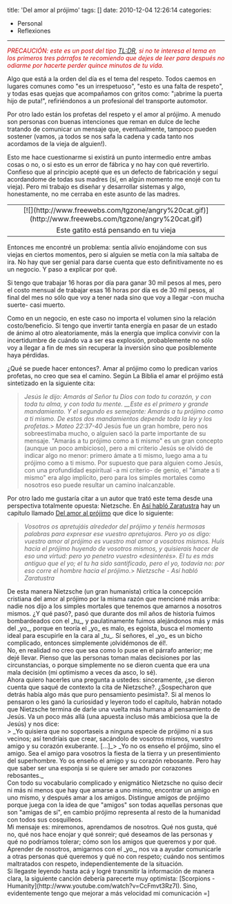 title: 'Del amor al prójimo'
tags: []
date: 2010-12-04 12:26:14
categories:
  - Personal
  - Reflexiones
---

_<span class="Apple-style-span" style="color: #cc0000;">PRECAUCIÓN: este es un post del tipo [TL:DR](http://encyclopediadramatica.com/TL;DR), si no te interesa el tema en los primeros tres párrafos te recomiendo que dejes de leer para después no odiarme por hacerte perder quince minutos de tu vida.</span>_

Algo que está a la orden del día es el tema del respeto. Todos caemos en lugares comunes como "es un irrespetuoso", "esto es una falta de respeto", y todas esas quejas que acompañamos con gritos como: "¡abrime la puerta hijo de puta!", refiriéndonos a un profesional del transporte automotor.

Por otro lado están los profetas del respeto y el amor al prójimo. A menudo son personas con buenas intenciones que reman en dulce de leche tratando de comunicar un mensaje que, eventualmente, tampoco pueden sostener (vamos, ¡a todos se nos safa la cadena y cada tanto nos acordamos de la vieja de alguien!).

Esto me hace cuestionarme si existirá un punto intermedio entre ambas cosas o no, o si esto es un error de fábrica y no hay con qué revertirlo. Confieso que al principio acepté que es un defecto de fabricación y seguí acordandome de todas sus madres (sí, en algún momento me enojé con tu vieja). Pero mi trabajo es diseñar y desarrollar sistemas y algo, honestamente, no me cerraba en este asunto de las madres.

<!-- more -->

<table align="center" cellpadding="0" cellspacing="0" class="tr-caption-container" style="margin-left: auto; margin-right: auto; text-align: center;"><tbody><tr><td style="text-align: center;">[![](http://www.freewebs.com/tgzone/angry%20cat.gif)](http://www.freewebs.com/tgzone/angry%20cat.gif)</td></tr><tr><td class="tr-caption" style="text-align: center;">Este gatito está pensando en tu vieja</td></tr></tbody></table>
Entonces me encontré un problema: sentía alivio enojándome con sus viejas en ciertos momentos, pero si alguien se metía con la mía saltaba de ira. No hay que ser genial para darse cuenta que esto definitivamente no es un negocio. Y paso a explicar por qué.

Si tengo que trabajar 16 horas por día para ganar 30 mil pesos al mes, pero el costo mensual de trabajar esas 16 horas por día es de 30 mil pesos, al final del mes no sólo que voy a tener nada sino que voy a llegar -con mucha suerte- casi muerto.

Como en un negocio, en este caso no importa el volumen sino la relación costo/beneficio. Si tengo que invertir tanta energía en pasar de un estado de ánimo al otro aleatoriamente, más la energía que implica convivir con la incertidumbre de cuándo va a ser esa explosión, probablemente no sólo voy a llegar a fin de mes sin recuperar la inversión sino que posiblemente haya pérdidas.

¿Qué se puede hacer entonces?. Amar al prójimo como lo predican varios profetas, no creo que sea el camino. Según La Biblia el amar el prójimo está sintetizado en la siguiente cita:

> _Jesús le dijo: Amarás al Señor tu Dios con todo tu corazón, y con toda tu alma, y con toda tu mente.&nbsp;__Este es el primero y grande mandamiento.&nbsp;Y el segundo es semejante: Amarás a tu prójimo como a ti mismo.&nbsp;De estos dos mandamientos depende toda la ley y los profetas._> _Mateo 22:37-40_
Jesús fue un gran hombre, pero nos sobreestimaba mucho, o alguien sacó la parte importante de su mensaje. "Amarás a tu prójimo como a ti mismo" es un gran concepto (aunque un poco ambicioso), pero a mi criterio Jesús se olvidó de indicar algo no menor: primero ámate a ti mismo, luego ama a tu prójimo como a ti mismo. Por supuesto que para alguien como Jesús, con una profundidad espiritual -a mi criterio- de genio, el "ámate a ti mismo" era algo implícito, pero para los simples mortales como nosotros eso puede resultar un camino inalcanzable.

Por otro lado me gustaría citar a un autor que trató este tema desde una perspectiva totalmente opuesta: Nietzsche. En [Así habló Zaratustra](http://es.wikipedia.org/wiki/As%C3%AD_habl%C3%B3_Zaratustra) hay un capítulo llamado [Del amor al prójimo](http://www.moyrax.com/outline/Nietzsche_-_Del_amor_al_projimo.txt) que dice lo siguiente:

> _Vosotros os apretujáis alrededor del prójimo y tenéis hermosas palabras para&nbsp;expresar ese vuestro apretujaros. Pero yo os digo: vuestro amor al prójimo es&nbsp;vuestro mal amor a vosotros mismos.&nbsp;Huís hacia el prójimo huyendo de vosotros mismos, y quisierais hacer de eso una&nbsp;virtud: pero yo penetro vuestro «desinterés». El tu es más antiguo que el yo; el tu ha sido santificado, pero el yo, todavía&nbsp;no: por eso corre el hombre hacia el prójimo._> _Nietzsche - Así habló Zaratustra_<div>
</div><div>De esta manera Nietzsche (un gran humanista) critica la concepción cristiana del amor al prójimo por la misma razón que mencioné más arriba: nadie nos dijo a los simples mortales que tenemos que amarnos a nosotros mismos. ¿Y qué pasó?, pasó que durante dos mil años de historia fuimos bombardeados con el _tu_, y paulatinamente fuimos alejándonos más y más del _yo_, porque en teoría el _yo_ es malo, es egoísta, busca el momento ideal para escupirle en la cara al&nbsp;_tu_. Sí señores, el _yo_ es un bicho complicado, entonces simplemente ¡olvidémonos de él!.</div><div>
</div><div>No, en realidad no creo que sea como lo puse en el párrafo anterior; me dejé llevar. Pienso que las personas toman malas decisiones por las circunstancias, o porque simplemente no se dieron cuenta que era una mala decisión (mi optimismo a veces da asco, lo sé).</div><div>
</div><div>Ahora quiero hacerles una pregunta a ustedes: sinceramente, ¿se dieron cuenta que saqué de contexto la cita de Nietzsche?. ¿Sospecharon que detrás había algo más que puro pensamiento pesimista?. Si al menos lo pensaron o les ganó la curiosidad y leyeron todo el capítulo, habrán notado que Nietzsche termina de darle una vuelta más humana al pensamiento de Jesús. Va un poco más allá (una apuesta incluso más ambiciosa que la de Jesús) y nos dice:</div><div>
</div><div>> _Yo quisiera que no soportaseis a ninguna especie de prójimo ni a sus vecinos;&nbsp;así tendríais que crear, sacándolo de vosotros mismos, vuestro amigo y su&nbsp;corazón exuberante. [...]_> _Yo no os enseño el prójimo, sino el amigo. Sea el amigo para vosotros la fiesta&nbsp;de la tierra y un presenti­miento del superhombre.&nbsp;Yo os enseño el amigo y su corazón rebosante. Pero hay que saber ser una&nbsp;esponja si se quiere ser amado por corazones rebosantes._</div><div>
</div><div>Con todo su vocabulario complicado y enigmático Nietzsche no quiso decir ni más ni menos que hay que amarse a uno mismo, encontrar un amigo en uno mismo, y después amar a los amigos. Distingue amigos de prójimo porque juega con la idea de que "amigos" son todas aquellas personas que son "amigas de sí", en cambio prójimo representa al resto de la humanidad con todos sus cosquilleos.</div><div>
</div><div>Mi mensaje es: miremonos, aprendamos de nosotros. Qué nos gusta, qué no, qué nos hace enojar y qué sonreir; qué deseamos de las personas y qué no podríamos tolerar; cómo son los amigos que queremos y por qué. Aprender de nosotros, amigarnos con el _yo_, nos va a ayudar comunicarle a otras personas qué queremos y qué no con respeto; cuándo nos sentimos maltratados con respeto, independientemente de la situación.</div><div>
</div><div>Si llegaste leyendo hasta acá y logré transmitir la información de manera clara, la siguiente canción debería parecerte muy optimista: [Scorpions - Humanity](http://www.youtube.com/watch?v=CcFmvt3Rz7I). Sino, evidentemente tengo que mejorar a más velocidad mi comunicación =]</div><div>
</div>
